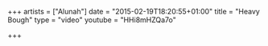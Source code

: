 +++
artists = ["Alunah"]
date = "2015-02-19T18:20:55+01:00"
title = "Heavy Bough"
type = "video"
youtube = "HHi8mHZQa7o"

+++

